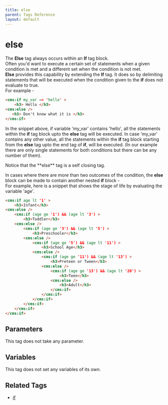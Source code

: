 ```yaml
---
title: else
parent: Tags Reference
layout: default
---
```


# else

The **Else** tag always occurs within an **If** tag block.<br/>
Often you'd want to execute a certain set of statements when a given condition is met and a different set when the condition is not met.<br/>
**Else** provides this capability by extending the **If** tag. It does so by delimiting statements that will be executed when the condition given to the **if** does not evaluate to true.<br/>
For example -

```html
<cms:if my_var == 'hello' >
    <h3> Hello </h3>
<cms:else />
   <h3> Don't know what it is </h3>
</cms:if>
```

In the snippet above, if variable 'my_var' contains 'hello', all the statements within the **if** tag block upto the **else** tag will be executed. In case 'my_var' contains any other value, all the statements within the **if** tag block starting from the **else** tag upto the end tag of **if**, will be executed. (In our example there are only single statements for both conditions but there can be any number of them).

<p class="notice">Notice that the **else** tag is a self closing tag.</p>

In cases where there are more than two outcomes of the condition, the **else** block can be made to contain another nested **if** block -<br/>
For example, here is a snippet that shows the stage of life by evaluating the variable 'age'.

```html
<cms:if age lt '1' >
    <h3>Infant</h3>
<cms:else />
    <cms:if (age ge '1') && (age lt '3') >
        <h3>Toddler</h3>
    <cms:else />
        <cms:if (age ge '3') && (age lt '5') >
            <h3>Preschooler</h3>
        <cms:else />
            <cms:if (age ge '5') && (age lt '11') >
                <h3>School Age</h3>
            <cms:else />
                <cms:if (age ge '11') && (age lt '13') >
                    <h3>Preteen or Tween</h3>
                <cms:else />
                    <cms:if (age ge '13') && (age lt '20') >
                        <h3>Teen</h3>
                    <cms:else />
                        <h3>Adult</h3>
                    </cms:if>
                </cms:if>
            </cms:if>
        </cms:if>
    </cms:if>
</cms:if>
```

## Parameters

This tag does not take any parameter.

## Variables

This tag does not set any variables of its own.

## Related Tags

* [if](./if.html)
